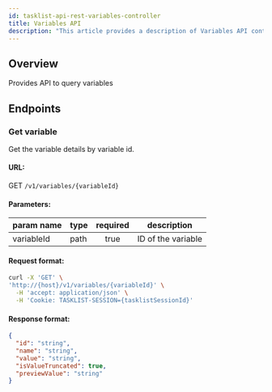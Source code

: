 ```yaml
---
id: tasklist-api-rest-variables-controller
title: Variables API
description: "This article provides a description of Variables API controller."
---
```


## Overview

Provides API to query variables

## Endpoints

### Get variable

Get the variable details by variable id.

#### URL:

GET `/v1/variables/{variableId}`

#### Parameters:

| param name | type | required | description        |
| ---------- | ---- | :------: | ------------------ |
| variableId | path |   true   | ID of the variable |

#### Request format:

```bash
curl -X 'GET' \
'http://{host}/v1/variables/{variableId}' \
  -H 'accept: application/json' \
  -H 'Cookie: TASKLIST-SESSION={tasklistSessionId}'
```

#### Response format:

```json
{
  "id": "string",
  "name": "string",
  "value": "string",
  "isValueTruncated": true,
  "previewValue": "string"
}
```
